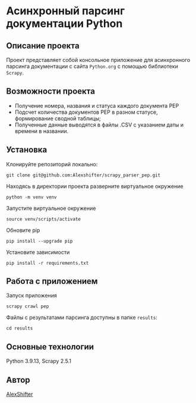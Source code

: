 # Асинхронный парсинг документации Python
## Описание проекта
Проект представляет собой консольное приложение для асинхронного парсинга документации c сайта ```Python.org``` с помощью библиотеки ```Scrapy```.
## Возможности проекта
 - Получение номера, названия и статуса каждого документа PEP
 - Подсчет количества документов PEP в разном статусе, формирование сводной таблицы; 
 - Полученные данные выводятся в файлы .CSV с указанием даты и времени в названии.

## Установка
Клонируйте репозиторий локально: 
```
git clone git@github.com:Alexshifter/scrapy_parser_pep.git
```
Находясь в директории проекта разверните виртуальное окружение
```
python -m venv venv
```
Запустите виртуальное окружение
```
source venv/scripts/activate
```
Обновите pip
```
pip install --upgrade pip
```
Установите зависимости
```
pip install -r requirements.txt
```
## Работа с приложением
Запуск приложения
```
scrapy crawl pep
```
Файлы с результатами парсинга доступны в папке ```results```:
```
cd results
```

## Основные технологии
Python 3.9.13, Scrapy 2.5.1
## Автор
[AlexShifter](https://github.com/Alexshifter/)
